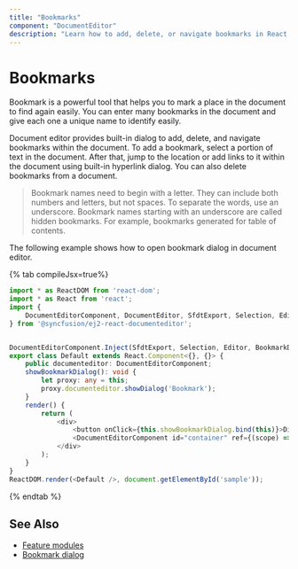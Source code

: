 ```yaml
---
title: "Bookmarks"
component: "DocumentEditor"
description: "Learn how to add, delete, or navigate bookmarks in React document editor."
---
```


# Bookmarks

Bookmark is a powerful tool that helps you to mark a place in the document to find again easily. You can enter many bookmarks in the document and give each one a unique name to identify easily.

Document editor provides built-in dialog to add, delete, and navigate bookmarks within the document. To add a bookmark, select a portion of text in the document. After that, jump to the location or add links to it within the document using built-in hyperlink dialog. You can also delete bookmarks from a document.

>Bookmark names need to begin with a letter. They can include both numbers and letters, but not spaces. To separate the words, use an underscore.
>Bookmark names starting with an underscore are called hidden bookmarks. For example, bookmarks generated for table of contents.

The following example shows how to open bookmark dialog in document editor.

{% tab compileJsx=true%}

```typescript
import * as ReactDOM from 'react-dom';
import * as React from 'react';
import {
    DocumentEditorComponent, DocumentEditor, SfdtExport, Selection, Editor, BookmarkDialog
} from '@syncfusion/ej2-react-documenteditor';


DocumentEditorComponent.Inject(SfdtExport, Selection, Editor, BookmarkDialog);
export class Default extends React.Component<{}, {}> {
    public documenteditor: DocumentEditorComponent;
    showBookmarkDialog(): void {
        let proxy: any = this;
        proxy.documenteditor.showDialog('Bookmark');
    }
    render() {
        return (
            <div>
                <button onClick={this.showBookmarkDialog.bind(this)}>Dialog</button>
                <DocumentEditorComponent id="container" ref={(scope) => { this.documenteditor = scope; }} isReadOnly={false} enableSelection={true} enableEditor={true} enableSfdtExport={true} enableBookmarkDialog={true} />
            </div>
        );
    }
}
ReactDOM.render(<Default />, document.getElementById('sample'));

```

{% endtab %}

## See Also

* [Feature modules](../document-editor/feature-module/)
* [Bookmark dialog](../document-editor/dialog#bookmark-dialog/)
